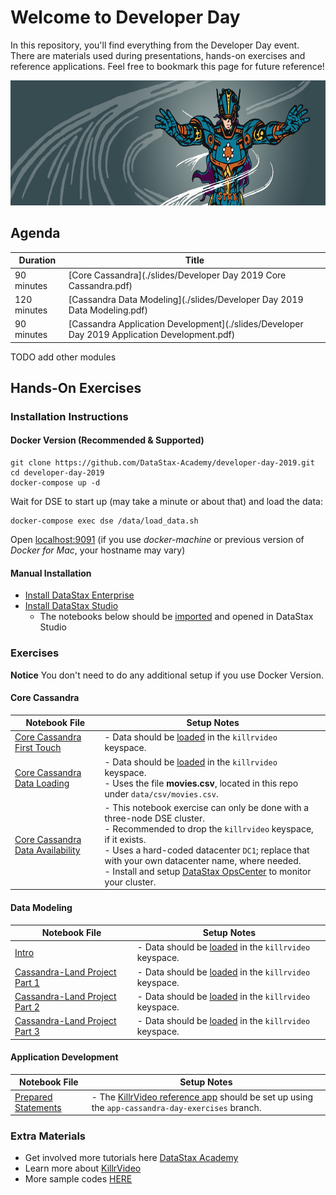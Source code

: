 Welcome to Developer Day
========================================

In this repository, you'll find everything from the Developer Day event. There are materials used during presentations, hands-on exercises and reference applications. Feel free to bookmark this page for future reference!

<img src="./img/CassandraDayBanner.png" height="200" />

## Agenda

| Duration  | Title
|---|---|
| 90 minutes  | [Core Cassandra](./slides/Developer Day 2019 Core Cassandra.pdf)  |
| 120 minutes | [Cassandra Data Modeling](./slides/Developer Day 2019 Data Modeling.pdf)  |
| 90 minutes | [Cassandra Application Development](./slides/Developer Day 2019 Application Development.pdf)  |

TODO add other modules

## Hands-On Exercises 
### Installation Instructions
#### Docker Version (Recommended & Supported)
    git clone https://github.com/DataStax-Academy/developer-day-2019.git
    cd developer-day-2019
    docker-compose up -d
Wait for DSE to start up (may take a minute or about that) and load the data:

    docker-compose exec dse /data/load_data.sh
Open [localhost:9091](http://localhost:9091) (if you use *docker-machine* or previous version of *Docker for Mac*, your hostname may vary)
#### Manual Installation
* [Install DataStax Enterprise](https://docs.datastax.com/en/install/doc/install60/installTOC.html)
* [Install DataStax Studio](https://docs.datastax.com/en/install/doc/install60/installStudio.html)
   - The notebooks below should be [imported](https://docs.datastax.com/en/studio/6.0/studio/importNotebook.html) and opened in DataStax Studio

### Exercises

**Notice** You don't need to do any additional setup if you use Docker Version.

#### Core Cassandra
| Notebook File | Setup Notes
|---|---|
| [Core Cassandra First Touch](studio/notebooks/01-01_-_Core_Cassandra_First_Touch.studio-nb.tar) | - Data should be [loaded](data) in the `killrvideo` keyspace.
| [Core Cassandra Data Loading](studio/notebooks/01-02_-_Core_Cassandra_Data_Loading.studio-nb.tar) | - Data should be [loaded](data) in the `killrvideo` keyspace.<br> - Uses the file **movies.csv**, located in this repo under `data/csv/movies.csv`.
| [Core Cassandra Data Availability](studio/notebooks/01-03_-_Core_Cassandra_Data_Availability.studio-nb.tar) | - This notebook exercise can only be done with a three-node DSE cluster.<br> - Recommended to drop the `killrvideo` keyspace, if it exists.<br>- Uses a hard-coded datacenter `DC1`; replace that with your own datacenter name, where needed.<br> - Install and setup [DataStax OpsCenter](https://docs.datastax.com/en/install/doc/install60/opscInstallOpsc.html) to monitor your cluster.

#### Data Modeling
| Notebook File | Setup Notes
|---|---|
| [Intro](studio/notebooks/02-01_-_Data_Modeling_Data_Modeling_Intro.studio-nb.tar) | - Data should be [loaded](data) in the `killrvideo` keyspace.
| [Cassandra-Land Project Part 1](studio/notebooks/02-02_-_Data_Modeling_Cassandra-Land_Project_PART_1.studio-nb.tar) | - Data should be [loaded](data) in the `killrvideo` keyspace.
| [Cassandra-Land Project Part 2](studio/notebooks/02-03_-_Data_Modeling_Cassandra-Land_Project_PART_2.studio-nb.tar) | - Data should be [loaded](data) in the `killrvideo` keyspace.
| [Cassandra-Land Project Part 3](studio/notebooks/02-04_-_Data_Modeling_Cassandra-Land_Project_PART_3.studio-nb.tar) | - Data should be [loaded](data) in the `killrvideo` keyspace.

#### Application Development
| Notebook File | Setup Notes
|---|---|
| [Prepared Statements](studio/notebooks/03-01_-_Application_Development.studio-nb.tar) | - The [KillrVideo reference app](https://killrvideo.github.io/docs/languages/java/) should be set up using the `app-cassandra-day-exercises` branch.

### Extra Materials

* Get involved more tutorials here [DataStax Academy](https://academy.datastax.com/)
* Learn more about [KillrVideo](https://github.com/killrvideo)
* More sample codes [HERE](https://github.com/DataStaxCodeSamples)
